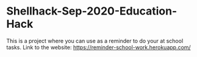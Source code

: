 # Shellhack-Sep-2020-Education-Hack
This is a project where you can use as a reminder to do your at school tasks.
Link to the website: https://reminder-school-work.herokuapp.com/
